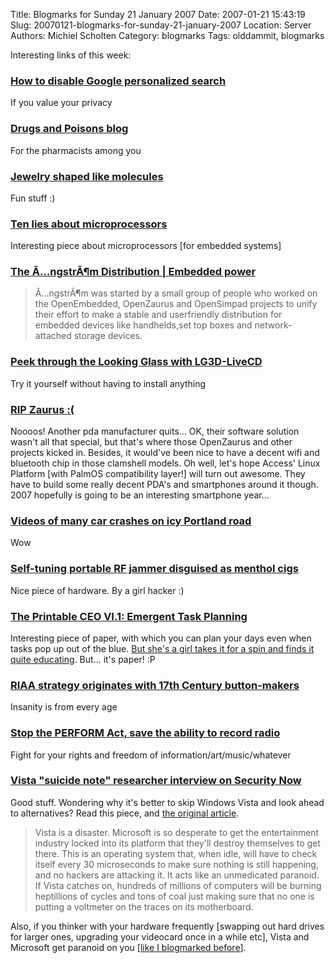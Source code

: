 Title: Blogmarks for Sunday 21 January 2007
Date: 2007-01-21 15:43:19
Slug: 20070121-blogmarks-for-sunday-21-january-2007
Location: Server
Authors: Michiel Scholten
Category: blogmarks
Tags: olddammit, blogmarks

<p>Interesting links of this week:</p>
<h3><a href="http://www.boingboing.net/2007/01/19/how_to_disable_googl.html">How to disable Google personalized search</a></h3>
<p>If you value your privacy</p>
<h3><a href="http://www.boingboing.net/2007/01/19/drugs_and_poisons_bl.html">Drugs and Poisons blog</a></h3>
<p>For the pharmacists among you</p>
<h3><a href="http://www.boingboing.net/2007/01/20/jewelry_shaped_like_.html">Jewelry shaped like molecules</a></h3>
<p>Fun stuff :)</p>
<h3><a href="http://www.embedded.com/story/OEG20030610S0041">Ten lies about microprocessors</a></h3>
<p>Interesting piece about microprocessors [for embedded systems]</p>
<h3><a href="http://www.angstrom-distribution.org/">The Ã…ngstrÃ¶m Distribution | Embedded power</a></h3>
<blockquote><p>Ã…ngstrÃ¶m was started by a small group of people who worked on the OpenEmbedded, OpenZaurus and OpenSimpad projects to unify their effort to make a stable and userfriendly distribution for embedded devices like handhelds,set top boxes and network-attached storage devices.</p></blockquote>
<h3><a href="http://applications.linux.com/article.pl?sid=07/01/15/154255">Peek through the Looking Glass with LG3D-LiveCD</a></h3>
<p>Try it yourself without having to install anything</p>
<h3><a href="http://www.tyrannozaurus.com/?q=node/188">RIP Zaurus :(</a></h3>
<p>Noooos! Another pda manufacturer quits... OK, their software solution wasn't all that special, but that's where those OpenZaurus and other projects kicked in. Besides, it would've been nice to have a decent wifi and bluetooth chip in those clamshell models. Oh well, let's hope Access' Linux Platform [with PalmOS compatibility layer!] will turn out awesome. They have to build some really decent PDA's and smartphones around it though. 2007 hopefully is going to be an interesting smartphone year...</p>
<h3><a href="http://www.boingboing.net/2007/01/18/videos_of_many_car_c.html">Videos of many car crashes on icy Portland road</a></h3>
<p>Wow</p>
<h3><a href="http://www.boingboing.net/2007/01/17/selftuning_portable_.html">Self-tuning portable RF jammer disguised as menthol cigs</a></h3>
<p>Nice piece of hardware. By a girl hacker :)</p>
<h3><a href="http://davidseah.com/archives/2006/09/16/the-printable-ceo-vi1-emergent-task-planning/">The Printable CEO VI.1: Emergent Task Planning</a></h3>
<p>Interesting piece of paper, with which you can plan your days even when tasks pop up out of the blue. <a href="http://www.rousette.org.uk/blog/archives/scheduling/">But she's a girl takes it for a spin and finds it quite educating</a>. But... it's paper! :P</p>
<h3><a href="http://www.boingboing.net/2007/01/12/riaa_strategy_origin.html">RIAA strategy originates with 17th Century button-makers</a></h3>
<p>Insanity is from every age</p>
<h3><a href="http://www.boingboing.net/2007/01/13/stop_the_perform_act.html">Stop the PERFORM Act, save the ability to record radio</a></h3>
<p>Fight for your rights and freedom of information/art/music/whatever</p>
<h3><a href="http://www.boingboing.net/2007/01/13/vista_suicide_note_r.html">Vista "suicide note" researcher interview on Security Now</a></h3>
<p>Good stuff. Wondering why it's better to skip Windows Vista and look ahead to alternatives? Read this piece, and <a href="http://www.cs.auckland.ac.nz/~pgut001/pubs/vista_cost.txt">the original article</a>.</p>

<blockquote><p>Vista is a disaster. Microsoft is so desperate to get the entertainment industry locked into its platform that they'll destroy themselves to get there. This is an operating system that, when idle, will have to check itself every 30 microseconds to make sure nothing is still happening, and no hackers are attacking it. It acts like an unmedicated paranoid. If Vista catches on, hundreds of millions of computers will be burning heptillions of cycles and tons of coal just making sure that no one is putting a voltmeter on the traces on its motherboard.</p></blockquote>

<p>Also, if you thinker with your hardware frequently [swapping out hard drives for larger ones, upgrading your videocard once in a while etc], Vista and Microsoft get paranoid on you [<a href="http://aquariusoft.org/~mbscholt/blogmarks.php?year=2007&amp;month=01#uri1233">like I blogmarked before</a>].</p>

